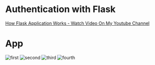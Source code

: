 # Authentication with Flask
<p><a href="https://www.youtube.com/watch?v=LW6RMrljlTE">How Flask Application Works - Watch Video On My Youtube Channel</a></p>

# App
![first](https://user-images.githubusercontent.com/106172218/215346668-a35447cb-f00a-4e96-be3e-4dd6c8d084e8.jpg)
![second](https://user-images.githubusercontent.com/106172218/215346671-a02a7edc-b530-41ed-9600-812784fcb095.jpg)
![third](https://user-images.githubusercontent.com/106172218/215346675-5ffad41a-786c-474b-ad69-ed4fa4ec971d.jpg)
![fourth](https://user-images.githubusercontent.com/106172218/215346679-4e9033fb-09ba-4766-9bb2-c36ab028e934.jpg)

